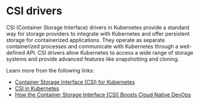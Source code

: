 # CSI drivers

CSI (Container Storage Interface) drivers in Kubernetes provide a standard way for storage providers to integrate with Kubernetes and offer persistent storage for containerized applications. They operate as separate containerized processes and communicate with Kubernetes through a well-defined API. CSI drivers allow Kubernetes to access a wide range of storage systems and provide advanced features like snapshotting and cloning.

Learn more from the following links:

- [Container Storage Interface (CSI) for Kubernetes](https://kubernetes.io/blog/2019/01/15/container-storage-interface-ga/)
- [CSI in Kubernetes](https://www.youtube.com/watch?v=brXPQ1Qwjl4)
- [How the Container Storage Interface (CSI) Boosts Cloud Native DevOps](https://thenewstack.io/how-the-container-storage-interface-csi-boosts-cloud-native-devops/)
